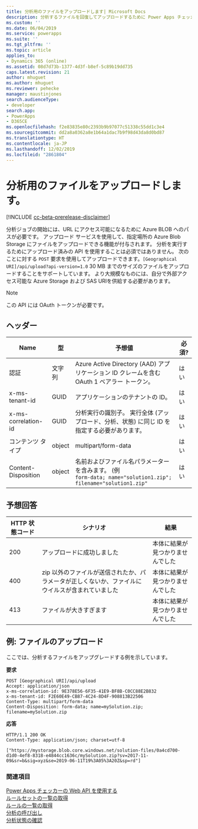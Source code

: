 ```yaml
---
title: 分析用のファイルをアップロードします| Microsoft Docs
description: 分析するファイルを回復してアップロードするために Power Apps チェッカー Web API を使用して POST 要求の形成方法を読みます。
ms.custom: ''
ms.date: 06/04/2019
ms.service: powerapps
ms.suite: ''
ms.tgt_pltfrm: ''
ms.topic: article
applies_to:
- Dynamics 365 (online)
ms.assetid: 08d7d73b-1377-4d3f-b8ef-5c89b19dd735
caps.latest.revision: 21
author: mhuguet
ms.author: mhuguet
ms.reviewer: pehecke
manager: maustinjones
search.audienceType:
- developer
search.app:
- PowerApps
- D365CE
ms.openlocfilehash: f2e83835e80c2393b9b97077c51338c55dd1c3e4
ms.sourcegitcommit: dd2a8a0362a8e1b64a1dac7b9f98d43da8d0bd87
ms.translationtype: HT
ms.contentlocale: ja-JP
ms.lasthandoff: 12/02/2019
ms.locfileid: "2861804"
---
```

# <a name="upload-a-file-for-analysis"></a>分析用のファイルをアップロードします。

[!INCLUDE [cc-beta-prerelease-disclaimer](../../../../includes/cc-beta-prerelease-disclaimer.md)]

分析ジョブの開始には、URL にアクセス可能になるために Azure BLOB へのパスが必要です。 アップロード サービスを使用して、指定場所の Azure Blob Storage にファイルをアップロードできる機能が付与されます。 分析を実行するためにアップロード済みの API を使用することは必須ではありません。 次のことに対する `POST` 要求を使用してアップロードできます。`[Geographical URI]/api/upload?api-version=1.0` 30 MB までのサイズのファイルをアップロードすることをサポートしています。 より大規模なものには、自分で外部アクセス可能な Azure Storage および SAS URIを供給する必要があります。

> [!NOTE]
>  この API には OAuth トークンが必要です。

<a name="bkmk_headers"></a>

## <a name="headers"></a>ヘッダー

|Name|型|予想値|必須?|
|---|---|---|---|
|認証|文字列|Azure Active Directory (AAD) アプリケーション ID クレームを含む OAuth 1 ベアラー トークン。|はい|
|x-ms-tenant-id|GUID|アプリケーションのテナントの ID。|はい|
|x-ms-correlation-id|GUID|分析実行の識別子。 実行全体 (アップロード、分析、状態) に同じ ID を指定する必要があります。|はい|
|コンテンツ タイプ|object|multipart/form-data|はい|
|Content-Disposition|object|名前およびファイル名パラメーターを含みます。 (例<br />`form-data; name="solution1.zip"; filename="solution1.zip"`|はい|

<a name="bkmk_responses"></a>

## <a name="expected-responses"></a>予想回答

|HTTP 状態コード|シナリオ|結果|
|---|---|---|
|200|アップロードに成功しました|本体に結果が見つかりませんでした|
|400|zip 以外のファイルが送信されたか、パラメータが正しくないか、ファイルにウイルスが含まれていました|本体に結果が見つかりませんでした|
|413|ファイルが大きすぎます|本体に結果が見つかりませんでした|

<a name="bkmk_upload"></a>

## <a name="example-upload-a-file"></a>例: ファイルのアップロード

ここでは、分析するファイルをアップグレードする例を示しています。

**要求**

```http
POST [Geographical URI]/api/upload
Accept: application/json
x-ms-correlation-id: 9E378E56-6F35-41E9-BF8B-C0CC88E2B832
x-ms-tenant-id: F2E60E49-CB87-4C24-8D4F-908813B22506
Content-Type: multipart/form-data
Content-Disposition: form-data; name=mySolution.zip; filename=mySolution.zip
```

**応答**

```http
HTTP/1.1 200 OK
Content-Type: application/json; charset=utf-8

["https://mystorage.blob.core.windows.net/solution-files/0a4cd700-d1d0-4ef8-8318-e4844cc1636c/mySolution.zip?sv=2017-11-09&sr=b&sig=xyz&se=2019-06-11T19%3A05%3A20Z&sp=rd"]
```

### <a name="see-also"></a>関連項目

[Power Apps チェッカーの Web API を使用する](overview.md)<br />
[ルールセットの一覧の取得](retrieve-rulesets.md)<br />
[ルールの一覧の取得](retrieve-rules.md)<br />
[分析の呼び出し](analyze.md)<br />
[分析状態の確認](check-status.md)<br />